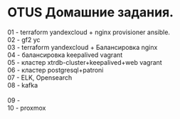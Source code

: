 # OTUS  Домашние задания.


01 - terraform yandexcloud + nginx provisioner ansible. <br>
02 - gf2 yc<br>
03 - terraform yandexcloud + Балансировка nginx<br>
04 - балансировка keepalived vagrant<br>
05 - кластер xtrdb-cluster+keepalived+web vagrant<br>
06 - кластер postgresql+patroni<br>
07 - ELK, Opensearch<br>
08 - kafka<br> <br>
09 - <br> 
10 - proxmox <br>
